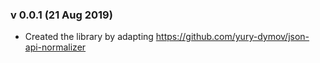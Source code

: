 ### v 0.0.1 (21 Aug 2019)
- Created the library by adapting https://github.com/yury-dymov/json-api-normalizer
